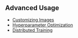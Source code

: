 ## Advanced Usage

* [Customizing Images](/guide/advanced/custom_images.md)
* [Hyperparameter Optimization](/guide/advanced/hyper.md)
* [Distributed Training](/guide/advanced/distributed.md)
